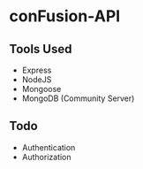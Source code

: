 # conFusion-API

## Tools Used
* Express
* NodeJS
* Mongoose
* MongoDB (Community Server)

## Todo
* Authentication
* Authorization



